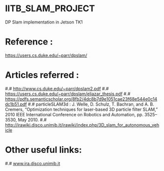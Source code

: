# IITB_SLAM_PROJECT
DP Slam implementation in Jetson TK1

# Reference :
https://users.cs.duke.edu/~parr/dpslam/


# Articles referred :
#.# http://www.cs.duke.edu/~parr/dpslam2.pdf
#.# https://users.cs.duke.edu/~parr/dpslam/eliazar_thesis.pdf
#.# https://pdfs.semanticscholar.org/8fb2/4dc8b7d9e1051cae23f68e544e0c14dc1b51.pdf
#.# particleSLAM3d : J. Welle, D. Schulz, T. Bachran, and A. B. Cremers, “Optimization techniques for laser-based 3D particle filter SLAM,” 2010 IEEE International Conference on Robotics and Automation, pp. 3525–3530, May 2010.
#.# http://irawiki.disco.unimib.it/irawiki/index.php/3D_slam_for_autonomous_vehicle

# Other useful links:
#.# www.ira.disco.unimib.it


